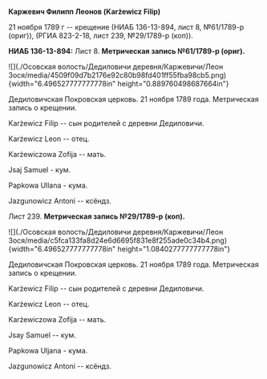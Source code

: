 **Каржевич Филипп Леонов (Karżewicz Filip)**

21 ноября 1789 г -- крещение (НИАБ 136-13-894, лист 8, №61/1789-р
(ориг)), (РГИА 823-2-18, лист 239, №29/1789-р (коп)).

**НИАБ 136-13-894:** Лист 8. **Метрическая запись №61/1789-р (ориг).**

![](./Осовская волость/Дедиловичи деревня/Каржевичи/Леон Зося/media/4509f09d7b2176e92c80b98fd401ff55fba98cb5.png){width="6.496527777777778in"
height="0.889760498687664in"}

Дедиловичская Покровская церковь. 21 ноября 1789 года. Метрическая
запись о крещении.

Karżewicz Filip -- сын родителей с деревни Дедиловичи.

Karżewicz Leon -- отец.

Karżewiczowa Zofija -- мать.

Jsaj Samuel - кум.

Papkowa Ullana - кума.

Jazgunowicz Antoni -- ксёндз.

Лист 239. **Метрическая запись №29/1789-р (коп).**

![](./Осовская волость/Дедиловичи деревня/Каржевичи/Леон Зося/media/c5fca133fa8d24e6d6695f831e8f255ade0c34b4.png){width="6.496527777777778in"
height="1.0840277777777778in"}

Дедиловичская Покровская церковь. 21 ноября 1789 года. Метрическая
запись о крещении.

Karżewicz Filip -- сын родителей с деревни Дедиловичи.

Karżewicz Leon -- отец.

Karżewiczowa Zofija -- мать.

Jsay Samuel -- кум.

Papkowa Uljana - кума.

Jazgunowicz Antoni -- ксёндз.

